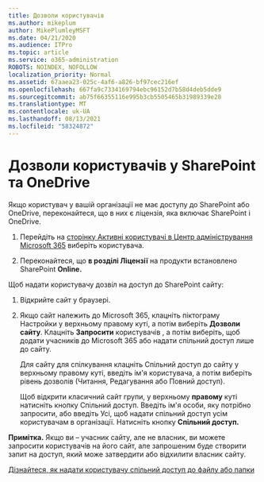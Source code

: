 ```yaml
---
title: Дозволи користувачів
ms.author: mikeplum
author: MikePlumleyMSFT
ms.date: 04/21/2020
ms.audience: ITPro
ms.topic: article
ms.service: o365-administration
ROBOTS: NOINDEX, NOFOLLOW
localization_priority: Normal
ms.assetid: 67aaea23-025c-4af6-a826-bf97cec216ef
ms.openlocfilehash: 667fa9c7334169794ebc96152d7b58d4deb5dde9
ms.sourcegitcommit: ab75f66355116e995b3cb5505465b31989339e28
ms.translationtype: MT
ms.contentlocale: uk-UA
ms.lasthandoff: 08/13/2021
ms.locfileid: "58324872"
---
```

# <a name="user-permissions-in-sharepoint-and-onedrive"></a>Дозволи користувачів у SharePoint та OneDrive

Якщо користувач у вашій організації не має доступу до SharePoint або OneDrive, переконайтеся, що в них є ліцензія, яка включає SharePoint і OneDrive. 
  
1. Перейдіть на [сторінку Активні користувачі в Центр адміністрування Microsoft 365](https://portal.office.com/adminportal/home#/users) виберіть користувача. 
    
2. Переконайтеся, що **в розділі Ліцензії** на продукти встановлено SharePoint **Online.** 
    
 Щоб надати користувачу дозвіл на доступ до SharePoint сайту: 
  
1. Відкрийте сайт у браузері.
    
2. Якщо сайт належить до Microsoft 365, клацніть піктограму Настройки у верхньому правому куті, а потім виберіть **Дозволи сайту**. Клацніть **Запросити** користувачів , а потім виберіть, щоб додати учасників до Microsoft 365 або надати спільний доступ лише до сайту. 
    
    Для сайту для  спілкування клацніть Спільний доступ до сайту у верхньому правому куті, введіть ім'я користувача, а потім виберіть рівень дозволів (Читання, Редагування або Повний доступ). 
    
    Щоб відкрити класичний сайт групи, у верхньому **правому** куті натисніть кнопку Спільний доступ. Введіть ім'я особи, яку потрібно запросити, або введіть Усі, щоб надати спільний доступ усім користувачам в організації. Натисніть кнопку **Спільний доступ.**
    
**Примітка.** Якщо ви – учасник сайту, але не власник, ви можете запросити користувачів на його сайт, але запрошеним буде створити запит на доступ, який може затвердити або відхилити власник сайту. 
  
[Дізнайтеся, як надати користувачу спільний доступ до файлу або папки](https://go.microsoft.com/fwlink/?linkid=533408)
  

